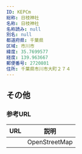 ```yaml
---
ID: KEPCm
総称: 日枝神社
名称: 日枝神社
名称読み: null
別名: null
都道府県: 千葉県
区域: 市川市
緯度: 35.7699577
経度: 139.963667
郵便番号: 2720801
住所: 千葉県市川市大町２７４
---
```


## その他

### 参考URL

| URL | 説明          |
| --- | ------------- |
|     | OpenStreetMap |
